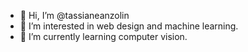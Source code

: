 - 👋 Hi, I’m @tassianeanzolin
- 👀 I’m interested in web design and machine learning.
- 🌱 I’m currently learning computer vision.

<!---
tassianeanzolin/tassianeanzolin is a ✨ special ✨ repository because its `README.md` (this file) appears on your GitHub profile.
You can click the Preview link to take a look at your changes.
--->
